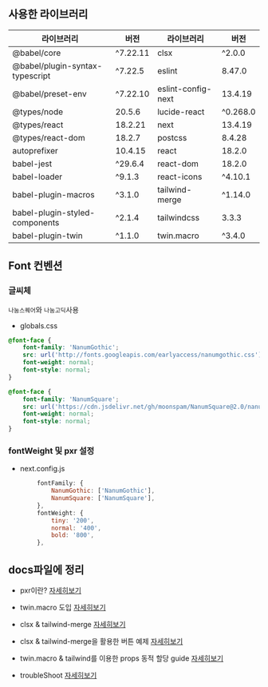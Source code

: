 ## 사용한 라이브러리

<div align="center">

| 라이브러리                      | 버전     | 라이브러리         | 버전     |
| ------------------------------- | -------- | ------------------ | -------- |
| @babel/core                     | ^7.22.11 | clsx               | ^2.0.0   |
| @babel/plugin-syntax-typescript | ^7.22.5  | eslint             | 8.47.0   |
| @babel/preset-env               | ^7.22.10 | eslint-config-next | 13.4.19  |
| @types/node                     | 20.5.6   | lucide-react       | ^0.268.0 |
| @types/react                    | 18.2.21  | next               | 13.4.19  |
| @types/react-dom                | 18.2.7   | postcss            | 8.4.28   |
| autoprefixer                    | 10.4.15  | react              | 18.2.0   |
| babel-jest                      | ^29.6.4  | react-dom          | 18.2.0   |
| babel-loader                    | ^9.1.3   | react-icons        | ^4.10.1  |
| babel-plugin-macros             | ^3.1.0   | tailwind-merge     | ^1.14.0  |
| babel-plugin-styled-components  | ^2.1.4   | tailwindcss        | 3.3.3    |
| babel-plugin-twin               | ^1.1.0   | twin.macro         | ^3.4.0   |

</div>

## Font 컨벤션

### 글씨체

`나눔스퀘어`와 `나눔고딕`사용

-   globals.css

```css
@font-face {
    font-family: 'NanumGothic';
    src: url('http://fonts.googleapis.com/earlyaccess/nanumgothic.css') format('css');
    font-weight: normal;
    font-style: normal;
}

@font-face {
    font-family: 'NanumSquare';
    src: url('https://cdn.jsdelivr.net/gh/moonspam/NanumSquare@2.0/nanumsquare.css') format('css');
    font-weight: normal;
    font-style: normal;
}
```

### fontWeight 및 pxr 설정

-   next.config.js

```javascript
        fontFamily: {
            NanumGothic: ['NanumGothic'],
            NanumSquare: ['NanumSquare'],
        },
        fontWeight: {
            tiny: '200',
            normal: '400',
            bold: '800',
        },
```

## docs파일에 정리

-   pxr이란? [자세히보기](docs/pxr.md)

-   twin.macro 도입 [자세히보기](docs/twinmacro.md)

-   clsx & tailwind-merge [자세히보기](src/app/lib/README.md)

-   clsx & tailwind-merge을 활용한 버튼 예제 [자세히보기](src/components/buttons/README.md)

-   twin.macro & tailwind를 이용한 props 동적 할당 guide [자세히보기](docs/twinPropStylingGuide.md)

-   troubleShoot [자세히보기](docs/troubleshooting.md)

